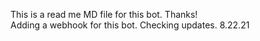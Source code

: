 This is a read me MD file for this bot. Thanks! 
<br> Adding a webhook for this bot. Checking updates. 8.22.21
